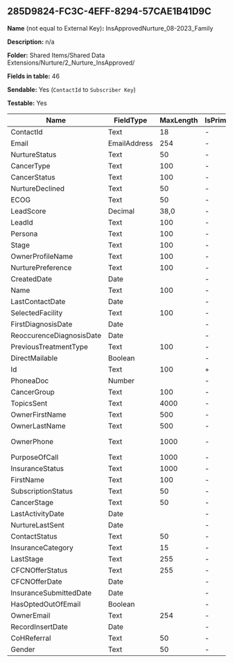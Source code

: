 ## 285D9824-FC3C-4EFF-8294-57CAE1B41D9C

**Name** (not equal to External Key)**:** InsApprovedNurture_08-2023_Family

**Description:** n/a

**Folder:** Shared Items/Shared Data Extensions/Nurture/2_Nurture_InsApproved/

**Fields in table:** 46

**Sendable:** Yes (`ContactId` to `Subscriber Key`)

**Testable:** Yes

| Name | FieldType | MaxLength | IsPrimaryKey | IsNullable | DefaultValue |
| --- | --- | --- | --- | --- | --- |
| ContactId | Text | 18 | - | - |  |
| Email | EmailAddress | 254 | - | + |  |
| NurtureStatus | Text | 50 | - | + |  |
| CancerType | Text | 100 | - | + |  |
| CancerStatus | Text | 100 | - | + |  |
| NurtureDeclined | Text | 50 | - | + |  |
| ECOG | Text | 50 | - | + |  |
| LeadScore | Decimal | 38,0 | - | + |  |
| LeadId | Text | 100 | - | + |  |
| Persona | Text | 100 | - | + |  |
| Stage | Text | 100 | - | + |  |
| OwnerProfileName | Text | 100 | - | + |  |
| NurturePreference | Text | 100 | - | + |  |
| CreatedDate | Date |  | - | + |  |
| Name | Text | 100 | - | + |  |
| LastContactDate | Date |  | - | + |  |
| SelectedFacility | Text | 100 | - | + |  |
| FirstDiagnosisDate | Date |  | - | + |  |
| ReoccurenceDiagnosisDate | Date |  | - | + |  |
| PreviousTreatmentType | Text | 100 | - | + |  |
| DirectMailable | Boolean |  | - | + |  |
| Id | Text | 100 | + | - |  |
| PhoneaDoc | Number |  | - | + |  |
| CancerGroup | Text | 100 | - | + |  |
| TopicsSent | Text | 4000 | - | + |  |
| OwnerFirstName | Text | 500 | - | + |  |
| OwnerLastName | Text | 500 | - | + |  |
| OwnerPhone | Text | 1000 | - | + | 800-204-8900 |
| PurposeOfCall | Text | 1000 | - | + |  |
| InsuranceStatus | Text | 1000 | - | + |  |
| FirstName | Text | 100 | - | + |  |
| SubscriptionStatus | Text | 50 | - | + |  |
| CancerStage | Text | 50 | - | + |  |
| LastActivityDate | Date |  | - | + |  |
| NurtureLastSent | Date |  | - | + |  |
| ContactStatus | Text | 50 | - | + |  |
| InsuranceCategory | Text | 15 | - | + |  |
| LastStage | Text | 255 | - | + |  |
| CFCNOfferStatus | Text | 255 | - | + |  |
| CFCNOfferDate | Date |  | - | + |  |
| InsuranceSubmittedDate | Date |  | - | + |  |
| HasOptedOutOfEmail | Boolean |  | - | + |  |
| OwnerEmail | Text | 254 | - | + |  |
| RecordInsertDate | Date |  | - | + | GetDate() |
| CoHReferral | Text | 50 | - | + |  |
| Gender | Text | 50 | - | + |  |

